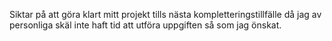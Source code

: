 Siktar på att göra klart mitt projekt tills nästa kompletteringstillfälle då jag av personliga skäl inte haft tid att utföra uppgiften så som jag önskat. 
